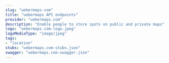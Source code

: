 ```yaml
---
slug: "uebermaps-com"
title: "uebermaps API endpoints"
provider: "uebermaps.com"
description: "Enable people to store spots on public and private maps"
logo: "uebermaps.com-logo.jpeg"
logoMediaType: "image/jpeg"
tags:
- "location"
stubs: "uebermaps.com-stubs.json"
swagger: "uebermaps.com-swagger.json"
---
```

